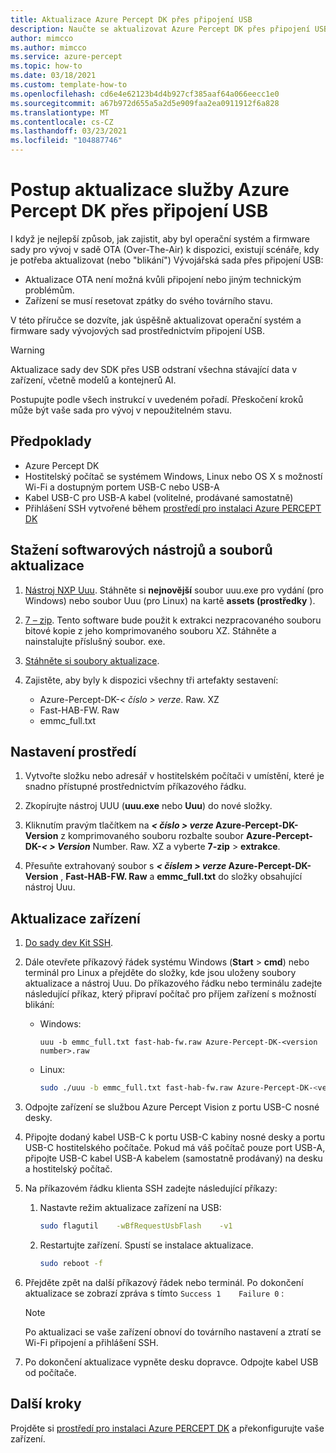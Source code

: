 ```yaml
---
title: Aktualizace Azure Percept DK přes připojení USB
description: Naučte se aktualizovat Azure Percept DK přes připojení USB.
author: mimcco
ms.author: mimcco
ms.service: azure-percept
ms.topic: how-to
ms.date: 03/18/2021
ms.custom: template-how-to
ms.openlocfilehash: cd6e4e62123b4d4b927cf385aaf64a066eecc1e0
ms.sourcegitcommit: a67b972d655a5a2d5e909faa2ea0911912f6a828
ms.translationtype: MT
ms.contentlocale: cs-CZ
ms.lasthandoff: 03/23/2021
ms.locfileid: "104887746"
---
```

# <a name="how-to-update-azure-percept-dk-over-a-usb-connection"></a>Postup aktualizace služby Azure Percept DK přes připojení USB

I když je nejlepší způsob, jak zajistit, aby byl operační systém a firmware sady pro vývoj v sadě OTA (Over-The-Air) k dispozici, existují scénáře, kdy je potřeba aktualizovat (nebo "blikání") Vývojářská sada přes připojení USB:

- Aktualizace OTA není možná kvůli připojení nebo jiným technickým problémům.
- Zařízení se musí resetovat zpátky do svého továrního stavu.

V této příručce se dozvíte, jak úspěšně aktualizovat operační systém a firmware sady vývojových sad prostřednictvím připojení USB.

> [!WARNING]
> Aktualizace sady dev SDK přes USB odstraní všechna stávající data v zařízení, včetně modelů a kontejnerů AI.
>
> Postupujte podle všech instrukcí v uvedeném pořadí. Přeskočení kroků může být vaše sada pro vývoj v nepoužitelném stavu.

## <a name="prerequisites"></a>Předpoklady

- Azure Percept DK
- Hostitelský počítač se systémem Windows, Linux nebo OS X s možností Wi-Fi a dostupným portem USB-C nebo USB-A
- Kabel USB-C pro USB-A kabel (volitelné, prodávané samostatně)
- Přihlášení SSH vytvořené během [prostředí pro instalaci Azure PERCEPT DK](./quickstart-percept-dk-set-up.md)

## <a name="download-software-tools-and-update-files"></a>Stažení softwarových nástrojů a souborů aktualizace

1. [Nástroj NXP Uuu](https://github.com/NXPmicro/mfgtools/releases). Stáhněte si **nejnovější** soubor uuu.exe pro vydání (pro Windows) nebo soubor Uuu (pro Linux) na kartě **assets (prostředky** ).

1. [7 – zip](https://www.7-zip.org/). Tento software bude použit k extrakci nezpracovaného souboru bitové kopie z jeho komprimovaného souboru XZ. Stáhněte a nainstalujte příslušný soubor. exe.

1. [Stáhněte si soubory aktualizace](https://go.microsoft.com/fwlink/?linkid=2155734).

1. Zajistěte, aby byly k dispozici všechny tři artefakty sestavení:
    - Azure-Percept-DK-*&lt; číslo &gt; verze*. Raw. XZ
    - Fast-HAB-FW. Raw
    - emmc_full.txt

## <a name="set-up-your-environment"></a>Nastavení prostředí

1. Vytvořte složku nebo adresář v hostitelském počítači v umístění, které je snadno přístupné prostřednictvím příkazového řádku.

1. Zkopírujte nástroj UUU (**uuu.exe** nebo **Uuu**) do nové složky.

1. Kliknutím pravým tlačítkem na ***&lt; číslo &gt; verze* Azure-Percept-DK-Version** z komprimovaného souboru rozbalte soubor **Azure-Percept-DK-*&lt; &gt; Version*** Number. Raw. XZ a vyberte **7-zip** &gt; **extrakce**.

1. Přesuňte extrahovaný soubor s ***&lt; číslem &gt; verze* Azure-Percept-DK-Version** , **Fast-HAB-FW. Raw** a **emmc_full.txt** do složky obsahující nástroj Uuu.

## <a name="update-your-device"></a>Aktualizace zařízení

1. [Do sady dev Kit SSH](./how-to-ssh-into-percept-dk.md).

1. Dále otevřete příkazový řádek systému Windows (**Start**  >  **cmd**) nebo terminál pro Linux a přejděte do složky, kde jsou uloženy soubory aktualizace a nástroj Uuu. Do příkazového řádku nebo terminálu zadejte následující příkaz, který připraví počítač pro příjem zařízení s možností blikání:

    - Windows:

        ```console
        uuu -b emmc_full.txt fast-hab-fw.raw Azure-Percept-DK-<version number>.raw 
        ```

    - Linux:

        ```bash
        sudo ./uuu -b emmc_full.txt fast-hab-fw.raw Azure-Percept-DK-<version number>.raw
        ```

1. Odpojte zařízení se službou Azure Percept Vision z portu USB-C nosné desky.

1. Připojte dodaný kabel USB-C k portu USB-C kabiny nosné desky a portu USB-C hostitelského počítače. Pokud má váš počítač pouze port USB-A, připojte USB-C kabel USB-A kabelem (samostatně prodávaný) na desku a hostitelský počítač.

1. Na příkazovém řádku klienta SSH zadejte následující příkazy:

    1. Nastavte režim aktualizace zařízení na USB:

        ```bash
        sudo flagutil    -wBfRequestUsbFlash    -v1
        ```

    1. Restartujte zařízení. Spustí se instalace aktualizace.

        ```bash
        sudo reboot -f
        ```

1. Přejděte zpět na další příkazový řádek nebo terminál. Po dokončení aktualizace se zobrazí zpráva s tímto ```Success 1    Failure 0``` :

    > [!NOTE]
    > Po aktualizaci se vaše zařízení obnoví do továrního nastavení a ztratí se Wi-Fi připojení a přihlášení SSH.

1. Po dokončení aktualizace vypněte desku dopravce. Odpojte kabel USB od počítače.  

## <a name="next-steps"></a>Další kroky

Projděte si [prostředí pro instalaci Azure PERCEPT DK](./quickstart-percept-dk-set-up.md) a překonfigurujte vaše zařízení.